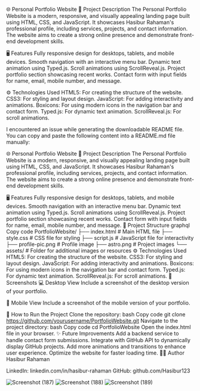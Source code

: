 🌐 Personal Portfolio Website
📖 Project Description
The Personal Portfolio Website is a modern, responsive, and visually appealing landing page built using HTML, CSS, and JavaScript. It showcases Hasibur Rahaman's professional profile, including services, projects, and contact information. The website aims to create a strong online presence and demonstrate front-end development skills.

🖥️ Features
Fully responsive design for desktops, tablets, and mobile devices.
Smooth navigation with an interactive menu bar.
Dynamic text animation using Typed.js.
Scroll animations using ScrollReveal.js.
Project portfolio section showcasing recent works.
Contact form with input fields for name, email, mobile number, and message.

⚙️ Technologies Used
HTML5: For creating the structure of the website.
CSS3: For styling and layout design.
JavaScript: For adding interactivity and animations.
Boxicons: For using modern icons in the navigation bar and contact form.
Typed.js: For dynamic text animation.
ScrollReveal.js: For scroll animations.


I encountered an issue while generating the downloadable README file. You can copy and paste the following content into a README.md file manually:

🌐 Personal Portfolio Website
📖 Project Description
The Personal Portfolio Website is a modern, responsive, and visually appealing landing page built using HTML, CSS, and JavaScript. It showcases Hasibur Rahaman's professional profile, including services, projects, and contact information. The website aims to create a strong online presence and demonstrate front-end development skills.

🖥️ Features
Fully responsive design for desktops, tablets, and mobile devices.
Smooth navigation with an interactive menu bar.
Dynamic text animation using Typed.js.
Scroll animations using ScrollReveal.js.
Project portfolio section showcasing recent works.
Contact form with input fields for name, email, mobile number, and message.
📂 Project Structure
graphql
Copy code
PortfolioWebsite/
├── index.html         # Main HTML file
├── style.css          # CSS file for styling
├── script.js          # JavaScript file for interactivity
├── profile-pic.png    # Profile image
├── astro.png          # Project images
└── assets/            # Folder for additional images or resources
⚙️ Technologies Used
HTML5: For creating the structure of the website.
CSS3: For styling and layout design.
JavaScript: For adding interactivity and animations.
Boxicons: For using modern icons in the navigation bar and contact form.
Typed.js: For dynamic text animation.
ScrollReveal.js: For scroll animations.
📸 Screenshots
💻 Desktop View
Include a screenshot of the desktop version of your portfolio.

📱 Mobile View
Include a screenshot of the mobile version of your portfolio.

🚀 How to Run the Project
Clone the repository:
bash
Copy code
git clone https://github.com/yourusername/PortfolioWebsite.git
Navigate to the project directory:
bash
Copy code
cd PortfolioWebsite
Open the index.html file in your browser.
✨ Future Improvements
Add a backend service to handle contact form submissions.
Integrate with GitHub API to dynamically display GitHub projects.
Add more animations and transitions to enhance user experience.
Optimize the website for faster loading time.
🧑‍💻 Author
Hasibur Rahaman

LinkedIn: linkedin.com/in/hasibur-rahaman
GitHub: github.com/Hasibur123

![Screenshot (187)](https://github.com/user-attachments/assets/127ef885-3e99-4ad5-9fcd-8da70e0e02ed)
![Screenshot (188)](https://github.com/user-attachments/assets/7a00c6c9-9beb-4300-b139-81ea62d66c14)
![Screenshot (189)](https://github.com/user-attachments/assets/0a8a930c-c16d-43b1-ab43-2be0b00ca59f)
